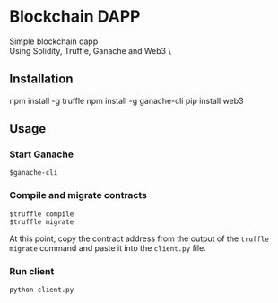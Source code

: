 # Blockchain DAPP

Simple blockchain dapp \
Using Solidity, Truffle, Ganache and Web3 \

## Installation

npm install -g truffle
npm install -g ganache-cli
pip install web3

## Usage

### Start Ganache

    $ganache-cli

### Compile and migrate contracts

    $truffle compile
    $truffle migrate

At this point, copy the contract address from the output of the `truffle migrate` command and paste it into the `client.py` file.

### Run client

    python client.py



